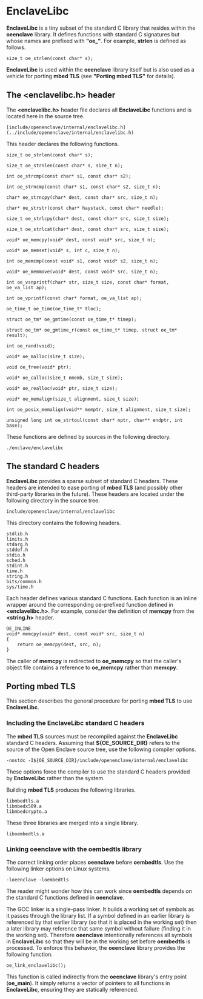 EnclaveLibc
===========

**EnclaveLibc** is a tiny subset of the standard C library that resides within
the **oeenclave** library. It defines functions with standard C signatures but 
whose names are prefixed with **"oe\_"**. For example, **strlen** is defined as 
follows.

```
size_t oe_strlen(const char* s);
```

**EnclaveLibc** is used within the **oeenclave** library itself but is also
used as a vehicle for porting **mbed TLS** (see **"Porting mbed TLS"** for 
details).

The <enclavelibc.h> header
--------------------------

The **<enclavelibc.h>** header file declares all **EnclaveLibc** functions and
is located here in the source tree.

```
[include/openenclave/internal/enclavelibc.h](../include/openenclave/internal/enclavelibc.h)
```

This header declares the following functions.

```
size_t oe_strlen(const char* s);

size_t oe_strnlen(const char* s, size_t n);

int oe_strcmp(const char* s1, const char* s2);

int oe_strncmp(const char* s1, const char* s2, size_t n);

char* oe_strncpy(char* dest, const char* src, size_t n);

char* oe_strstr(const char* haystack, const char* needle);

size_t oe_strlcpy(char* dest, const char* src, size_t size);

size_t oe_strlcat(char* dest, const char* src, size_t size);

void* oe_memcpy(void* dest, const void* src, size_t n);

void* oe_memset(void* s, int c, size_t n);

int oe_memcmp(const void* s1, const void* s2, size_t n);

void* oe_memmove(void* dest, const void* src, size_t n);

int oe_vsnprintf(char* str, size_t size, const char* format, oe_va_list ap);

int oe_vprintf(const char* format, oe_va_list ap);

oe_time_t oe_time(oe_time_t* tloc);

struct oe_tm* oe_gmtime(const oe_time_t* timep);

struct oe_tm* oe_gmtime_r(const oe_time_t* timep, struct oe_tm* result);

int oe_rand(void);

void* oe_malloc(size_t size);

void oe_free(void* ptr);

void* oe_calloc(size_t nmemb, size_t size);

void* oe_realloc(void* ptr, size_t size);

void* oe_memalign(size_t alignment, size_t size);

int oe_posix_memalign(void** memptr, size_t alignment, size_t size);

unsigned long int oe_strtoul(const char* nptr, char** endptr, int base);
```

These functions are defined by sources in the following directory.

```
./enclave/enclavelibc
```

The standard C headers
----------------------

**EnclaveLibc** provides a sparse subset of standard C headers. These headers
are intended to ease porting of **mbed TLS** (and possibly other third-party
libraries in the future). These headers are located under the following 
directory in the source tree.

```
include/openenclave/internal/enclavelibc
```

This directory contains the following headers.

```
stdlib.h
limits.h
stdarg.h
stddef.h
stdio.h
sched.h
stdint.h
time.h
string.h
bits/common.h
sys/time.h
```

Each header defines various standard C functions. Each function is an 
inline wrapper around the corresponding oe-prefixed function defined in 
**<enclavelibc.h>**. For example, consider the definition of **memcpy** from
the **<string.h>** header.

```
OE_INLINE
void* memcpy(void* dest, const void* src, size_t n)
{
    return oe_memcpy(dest, src, n);
}

```

The caller of **memcpy** is redirected to **oe\_memcpy** so that the caller's
object file contains a reference to **oe\_memcpy** rather than **memcpy**.

Porting mbed TLS
----------------

This section describes the general procedure for porting **mbed TLS** to use
**EnclaveLibc**.

### Including the EnclaveLibc standard C headers

The **mbed TLS** sources must be recompiled against the **EnclaveLibc** 
standard C headers. Assuming that **${OE\_SOURCE\_DIR}** refers to the source 
of the Open Enclave source tree, use the following compiler options.

```
-nostdc -I${OE_SOURCE_DIR}/include/openenclave/internal/enclavelibc
```

These options force the compiler to use the standard C headers provided by
**EnclaveLibc** rather than the system.

Building **mbed TLS** produces the following libraries.

```
libmbedtls.a
libmbedx509.a
libmbedcrypto.a
```

These three libraries are merged into a single library.

```
liboembedtls.a
```

### Linking **oeenclave** with the **oembedtls** library

The correct linking order places **oeenclave** before **oembedtls**. Use the 
following linker options on Linux systems.

```
-loeenclave -loembedtls
```

The reader might wonder how this can work since **oembedtls** depends on the 
standard C functions defined in **oeenclave**.

The GCC linker is a single-pass linker. It builds a working set of symbols as 
it passes through the library list. If a symbol defined in an earlier library
is referenced by that earlier library (so that it is placed in the working set)
then a later library may reference that same symbol without failure (finding 
it in the working set). Therefore **oeenclave** intentionally references all 
symbols in **EnclaveLibc** so that they will be in the working set before 
**oembedtls** is processed.  To enforce this behavior, the **oeenclave** 
library provides the following function.

```
oe_link_enclavelibc();
```

This function is called indirectly from the **oeenclave** library's entry
point (**oe\_main**). It simply returns a vector of pointers to all functions 
in **EnclaveLibc**, ensuring they are statically referenced.

